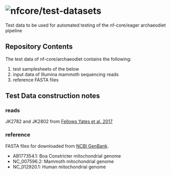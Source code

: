 # ![nfcore/test-datasets](docs/images/test-datasets_logo.png)
Test data to be used for automated testing of the nf-core/eager archaeodiet pipeline

## Repository Contents

The test data of nf-core/archaeodiet contains the following:

1. test samplesheets of the below
2. input data of Illumina mammoth sequencing reads
3. reference FASTA files

## Test Data construction notes

### reads

JK2782 and JK2802 from [Fellows Yates et al. 2017](https://doi.org/10.1038/s41598-017-17723-1)

### reference

FASTA files for downloaded from [NCBI GenBank](https://www.ncbi.nlm.nih.gov/genbank).

- AB177354.1: Boa Constricter mitochondrial genome  
- NC_007596.2: Mammoth mitochondrial genome
- NC_012920.1: Human  mitochondrial genome
